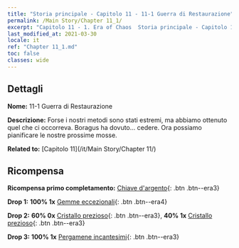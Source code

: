 ```yaml
---
title: "Storia principale - Capitolo 11 - 11-1 Guerra di Restaurazione"
permalink: /Main Story/Chapter 11_1/
excerpt: "Capitolo 11 - 1. Era of Chaos  Storia principale - Capitolo 11_1. 11-1 Guerra di Restaurazione"
last_modified_at: 2021-03-30
locale: it
ref: "Chapter 11_1.md"
toc: false
classes: wide
---
```


## Dettagli

 **Nome:** 11-1 Guerra di Restaurazione

 **Descrizione:** Forse i nostri metodi sono stati estremi, ma abbiamo ottenuto quel che ci occorreva. Boragus ha dovuto... cedere. Ora possiamo pianificare le nostre prossime mosse.

 **Related to:** [Capitolo 11](/it/Main Story/Chapter 11/)

## Ricompensa

 **Ricompensa primo completamento:** [Chiave d'argento](/it/Items/con_693/){: .btn .btn--era3}

 **Drop 1:** **100% 1x** [Gemme eccezionali](/it/Items/mat_37/){: .btn .btn--era4}

 **Drop 2:** **60% 0x** [Cristallo prezioso](/it/Items/mat_31/){: .btn .btn--era3}, **40% 1x** [Cristallo prezioso](/it/Items/mat_31/){: .btn .btn--era3}

 **Drop 3:** **100% 1x** [Pergamene incantesimi](/it/Items/con_694/){: .btn .btn--era3}

